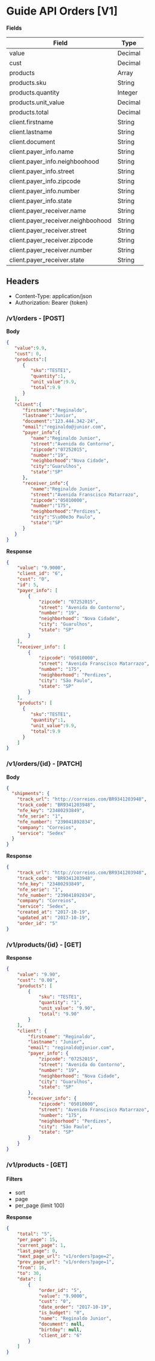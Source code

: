 # Guide API Orders [V1]

**Fields**

| Field                        | Type          |
| ---------------------------- | ------------- |
| value                        | Decimal       |
| cust                         | Decimal       |
| products                     | Array         |
| products.sku                 | String        |
| products.quantity            | Integer       |
| products.unit_value          | Decimal       |
| products.total               | Decimal       |
| client.firstname             | String        |
| client.lastname              | String        |
| client.document              | String        |
| client.payer_info.name       | String        |
| client.payer_info.neighboohood | String        |
| client.payer_info.street     | String        |
| client.payer_info.zipcode    | String        |
| client.payer_info.number     | String        |
| client.payer_info.state      | String        |
| client.payer_receiver.name   | String        |
| client.payer_receiver.neighboohood | String        |
| client.payer_receiver.street | String        |
| client.payer_receiver.zipcode| String        |
| client.payer_receiver.number | String        |
| client.payer_receiver.state  | String        |

## Headers

 - Content-Type: application/json
 - Authorization: Bearer {token}

### /v1/orders - [POST]

**Body**

```json
{
   "value":9.9,
   "cust": 0,
   "products":[
      {
         "sku":"TESTE1",
         "quantity":1,
         "unit_value":9.9,
         "total":9.9
      }
   ],
   "client":{
      "firstname":"Reginaldo",
      "lastname":"Junior",
      "document":"123.444.342-24",
      "email":"reginaldo@junior.com",
      "payer_info":{
         "name":"Reginaldo Junior",
         "street":"Avenida do Contorno",
         "zipcode":"07252015",
         "number":"19",
         "neighborhood":"Nova Cidade",
         "city":"Guarulhos",
         "state":"SP"
      },
      "receiver_info":{
         "name":"Reginaldo Junior",
         "street":"Avenida Franscisco Matarrazo",
         "zipcode":"05010000",
         "number":"175",
         "neighborhood":"Perdizes",
         "city":"S\u00e3o Paulo",
         "state":"SP"
      }
   }
}
```

**Response**

```json
{
    "value": "9.9000",
    "client_id": "6",
    "cust": "0",
    "id": 5,
    "payer_info": [
        {
            "zipcode": "07252015",
            "street": "Avenida do Contorno",
            "number": "19",
            "neighborhood": "Nova Cidade",
            "city": "Guarulhos",
            "state": "SP"
        }
    ],
    "receiver_info": [
        {
            "zipcode": "05010000",
            "street": "Avenida Franscisco Matarrazo",
            "number": "175",
            "neighborhood": "Perdizes",
            "city": "São Paulo",
            "state": "SP"
        }
    ],
    "products": [
      {
         "sku":"TESTE1",
         "quantity":1,
         "unit_value":9.9,
         "total":9.9
      }
    ]
}
```

### /v1/orders/{id} - [PATCH]

**Body**

```json
{
  "shipments": {
    "track_url": "http://correios.com/BR9341203948",
    "track_code": "BR9341203948",
    "nfe_key": "23480293849",
    "nfe_serie": "1",
    "nfe_number": "239041892834",
    "company": "Correios",
    "service": "Sedex"
  }
}
```

**Response**

```json
{
    "track_url": "http://correios.com/BR9341203948",
    "track_code": "BR9341203948",
    "nfe_key": "23480293849",
    "nfe_serie": "1",
    "nfe_number": "239041892834",
    "company": "Correios",
    "service": "Sedex",
    "created_at": "2017-10-19",
    "updated_at": "2017-10-19",
    "order_id": "5"
}
```

### /v1/products/{id} - [GET]

**Response**

```json
{
    "value": "9.90",
    "cust": "0.00",
    "products": [
        {
            "sku": "TESTE1",
            "quantity": "1",
            "unit_value": "9.90",
            "total": "9.90"
        }
    ],
    "client": {
        "firstname": "Reginaldo",
        "lastname": "Junior",
        "email": "reginaldo@junior.com",
        "payer_info": {
            "zipcode": "07252015",
            "street": "Avenida do Contorno",
            "number": "19",
            "neighborhood": "Nova Cidade",
            "city": "Guarulhos",
            "state": "SP"
        },
        "receiver_info": {
            "zipcode": "05010000",
            "street": "Avenida Franscisco Matarrazo",
            "number": "175",
            "neighborhood": "Perdizes",
            "city": "São Paulo",
            "state": "SP"
        }
    }
}
```

### /v1/products - [GET]

#### Filters

  - sort
  - page
  - per_page (limit 100)

**Response**

```json
{
    "total": "5",
    "per_page": 15,
    "current_page": 1,
    "last_page": 0,
    "next_page_url": "v1/orders?page=2",
    "prev_page_url": "v1/orders?page=1",
    "from": 16,
    "to": 30,
    "data": [
        {
            "order_id": "5",
            "value": "9.9000",
            "cust": "0",
            "date_order": "2017-10-19",
            "is_budget": "0",
            "name": "Reginaldo Junior",
            "document": null,
            "birtday": null,
            "client_id": "6"
        }
    ]
}
```
